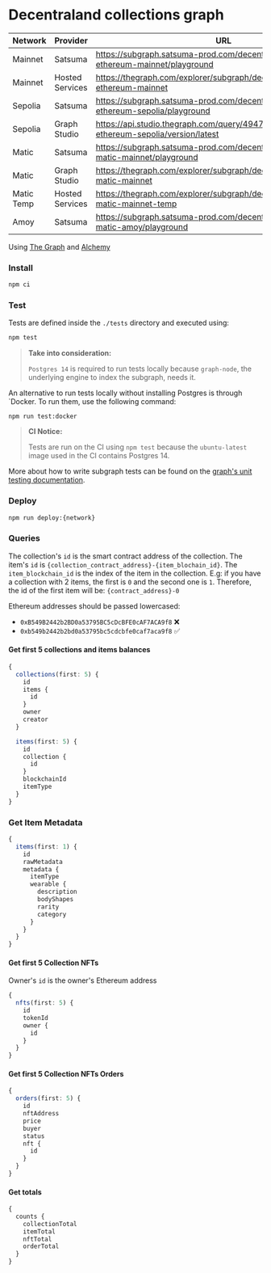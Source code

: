 # Decentraland collections graph

| Network    | Provider        | URL                                                                                     | Current                                        | Previous                                       |
| ---------- | --------------- | --------------------------------------------------------------------------------------- | ---------------------------------------------- | ---------------------------------------------- |
| Mainnet    | Satsuma         | <https://subgraph.satsuma-prod.com/decentraland/collections-ethereum-mainnet/playground>  | QmUB93QwfnCHoivBT46XVKUN58hCwioVmJTtwYbekQTjAg | QmXd2SSKpMa9Z4igqbGwr6vSvA7rgxRUFmYipgNFBbnMHN |
| Mainnet    | Hosted Services | <https://thegraph.com/explorer/subgraph/decentraland/collections-ethereum-mainnet>        | QmQVuFfc5quYrG7t4jVPRTNXjBWhPrqVtwwKkGrWoqnSHw | Qmf4SMTepdDoFh1ozcaAUMieGF83tnNa2G2Jr4KkH5jPRA |
| Sepolia    | Satsuma         | <https://subgraph.satsuma-prod.com/decentraland/collections-ethereum-sepolia/playground>  | Qme5ou2ivyxTsosbmK5W5RWzpNmtDZFSqpGzDxpJUrdbhj | QmSYyRTthY69mSHxkAY6ym3beCWQr97NwecWdpxjiHypKh |
| Sepolia    | Graph Studio    | <https://api.studio.thegraph.com/query/49472/collections-ethereum-sepolia/version/latest> | QmSYyRTthY69mSHxkAY6ym3beCWQr97NwecWdpxjiHypKh | QmWQZiMSV5AnUPN34NFmAYtxGntxewMUUwuS9r5vBpc5Ys |
| Matic      | Satsuma         | <https://subgraph.satsuma-prod.com/decentraland/collections-matic-mainnet/playground>     | QmQFB7Li2kPn51FisuV4UtVhyyyQ1wAkmnkoXKjYrLMCBP | QmTmqmgdZ58JRp5N7nKj2XiE4b6R2HjsPNeMmbtU92Uc2x |
| Matic      | Graph Studio    | <https://thegraph.com/explorer/subgraph/decentraland/collections-matic-mainnet>           | QmQWptijAdr3EUwGbeAMEWuVtSNaWDjFBfGqKGWvGrwdzj | Qmddr5gN7TY67SVZQzqGKSgwz3boofKdcnDD7QxSopraHV |
| Matic Temp | Hosted Services | <https://thegraph.com/explorer/subgraph/decentraland/collections-matic-mainnet-temp>      | QmTKztw187jUHZ33S2pndtyo68K462XwewcvMVAVH7mwZR | Qmf3igvJs24gozdwCwnDyPNz9DEBQMPQRFmEhUzEvgxZSq |
| Amoy       | Satsuma         | <https://subgraph.satsuma-prod.com/decentraland/collections-matic-amoy/playground>        | QmTcuNd9C76Wj5L7tMA2Vm2d1WRxm5ME8Jf4uKPZgGC788 | Qmd3Fxkiv9gWH87sWiNDaagU61mns77MizCMoKNDmhqbhK |

Using [The Graph](https://thegraph.com) and [Alchemy](https://www.alchemy.com/)

### Install

```bash
npm ci
```

### Test

Tests are defined inside the `./tests` directory and executed using:

```bash
npm test
```

> **Take into consideration:**
>
> `Postgres 14` is required to run tests locally because `graph-node`, the underlying engine to index the subgraph, needs it.

An alternative to run tests locally without installing Postgres is through `Docker. To run them, use the following command:

```
npm run test:docker
```

> **CI Notice:**
>
> Tests are run on the CI using `npm test` because the `ubuntu-latest` image used in the CI contains Postgres 14.

More about how to write subgraph tests can be found on the [graph's unit testing documentation](https://thegraph.com/docs/en/developing/unit-testing-framework/).

### Deploy

```bash
npm run deploy:{network}
```

### Queries

The collection's `id` is the smart contract address of the collection.
The item's `id` is `{collection_contract_address}-{item_blochain_id}`. The `item_blockchain_id` is the index of the item in the collection. E.g: if you have a collection with 2 items, the first is `0` and the second one is `1`. Therefore, the id of the first item will be: `{contract_address}-0`

Ethereum addresses should be passed lowercased:

- `0xB549B2442b2BD0a53795BC5cDcBFE0cAF7ACA9f8` ❌
- `0xb549b2442b2bd0a53795bc5cdcbfe0caf7aca9f8` ✅

#### Get first 5 collections and items balances

```typescript
{
  collections(first: 5) {
    id
    items {
      id
    }
    owner
    creator
  }

  items(first: 5) {
    id
    collection {
      id
    }
    blockchainId
    itemType
  }
}
```

### Get Item Metadata

```typescript
{
  items(first: 1) {
    id
    rawMetadata
    metadata {
      itemType
      wearable {
        description
        bodyShapes
        rarity
        category
      }
    }
  }
}
```

#### Get first 5 Collection NFTs

Owner's `id` is the owner's Ethereum address

```typescript
{
  nfts(first: 5) {
    id
    tokenId
    owner {
      id
    }
  }
}
```

#### Get first 5 Collection NFTs Orders

```typescript
{
  orders(first: 5) {
    id
    nftAddress
    price
    buyer
    status
    nft {
      id
    }
  }
}
```

#### Get totals

```typescript
{
  counts {
    collectionTotal
    itemTotal
    nftTotal
    orderTotal
  }
}
```
